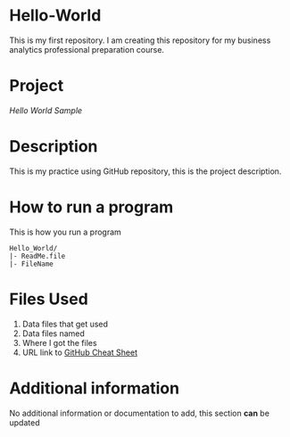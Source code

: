 # Hello-World
This is my first repository. I am creating this repository for my business analytics professional preparation course. 
# Project 
*Hello World Sample*
# Description 
This is my practice using GitHub repository, this is the project description. 
# How to run a program
This is how you run a program
```
Hello_World/
|- ReadMe.file
|- FileName
```
# Files Used 
1. Data files that get used
2. Data files named
3. Where I got the files
4. URL link to [GitHub Cheat Sheet](https://www.markdownguide.org/cheat-sheet/)
# Additional information
No additional information or documentation to add, this section **can** be updated  
